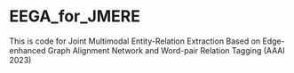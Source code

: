 # EEGA_for_JMERE
This is code for Joint Multimodal Entity-Relation Extraction Based on Edge-enhanced Graph Alignment Network and Word-pair Relation Tagging (AAAI 2023)
